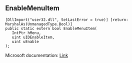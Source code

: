 ## EnableMenuItem

```
[DllImport("user32.dll", SetLastError = true)] [return: MarshalAs(UnmanagedType.Bool)]
public static extern bool EnableMenuItem(
   IntPtr hMenu,
   uint uIDEnableItem,
   uint uEnable
);
```

Microsoft documentation: [Link](https://docs.microsoft.com/en-us/windows/win32/api/winuser/nf-winuser-enablemenuitem)
